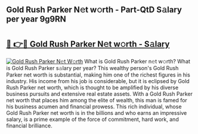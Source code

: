 ## Gold Rush Parker N𝚎t w𝚘rth - Part-QtD S𝚊lary per year 9g9RN

# <h2><a href="http://gc457c.nevu.top/?p=Gold+Rush+Parker">🔗 👉🔴 Gold Rush Parker N𝚎t w𝚘rth - S𝚊lary</a></h2>

[![Gold Rush Parker N𝚎t W𝚘rth](https://i.imgur.com/Oavwk0R.jpeg)](http://gc457c.nevu.top/?p=Gold+Rush+Parker)
What is Gold Rush Parker n𝚎t w𝚘rth? What is Gold Rush Parker s𝚊lary per year?
This wealthy person's Gold Rush Parker net worth is substantial, making him one of the richest figures in his industry. His income from his job is considerable, but it is eclipsed by Gold Rush Parker net worth, which is thought to be amplified by his diverse business pursuits and extensive real estate assets. With a Gold Rush Parker net worth that places him among the elite of wealth, this man is famed for his business acumen and financial prowess. This rich individual, whose Gold Rush Parker net worth is in the billions and who earns an impressive salary, is a prime example of the force of commitment, hard work, and financial brilliance.
